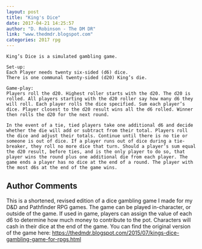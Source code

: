 ```yaml
---
layout: post
title: "King's Dice"
date: 2017-04-21 14:25:57
author: "D. Robinson - The DM DR"
link: "www.thedmdr.blogspot.com"
categories: 2017 rpg
---
```

```
King’s Dice is a simulated gambling game.

Set-up:
Each Player needs twenty six-sided (d6) dice.
There is one communal twenty-sided (d20) King’s die.

Game-play:
Players roll the d20. Highest roller starts with the d20. The d20 is rolled. All players starting with the d20 roller say how many d6 they will roll. Each player rolls the dice specified. Sum each player’s dice. Player closest to the d20 result wins all the d6 rolled. Winner then rolls the d20 for the next round.

In the event of a tie, tied players take one additional d6 and decide whether the die will add or subtract from their total. Players roll the dice and adjust their totals. Continue until there is no tie or someone is out of dice. If a player runs out of dice during a tie-breaker, they roll no more dice that turn. Should a player’s sum equal the d20 result, before ties, and is the only player to do so, that player wins the round plus one additional die from each player. The game ends a player has no dice at the end of a round. The player with the most d6s at the end of the game wins.
```
## Author Comments 

This is a shortened, revised edition of a dice gambling game I made for my D&D and Pathfinder RPG games. The game can be played in-character, or outside of the game. If used in game, players can assign the value of each d6 to determine how much money to contribute to the pot. Characters will cash in their dice at the end of the game. You can find the original version of the game here: https://thedmdr.blogspot.com/2015/07/kings-dice-gambling-game-for-rpgs.html
